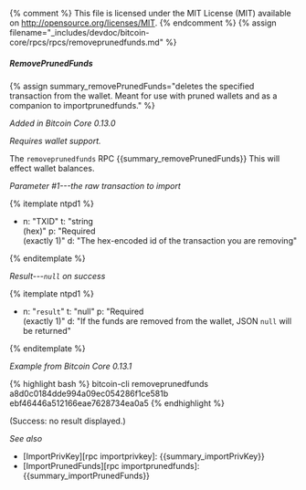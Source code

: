 {% comment %}
This file is licensed under the MIT License (MIT) available on
http://opensource.org/licenses/MIT.
{% endcomment %}
{% assign filename="_includes/devdoc/bitcoin-core/rpcs/rpcs/removeprunedfunds.md" %}

##### RemovePrunedFunds

{% assign summary_removePrunedFunds="deletes the specified transaction from the wallet. Meant for use with pruned wallets and as a companion to importprunedfunds." %}

*Added in Bitcoin Core 0.13.0*

*Requires wallet support.*

The `removeprunedfunds` RPC {{summary_removePrunedFunds}} This will effect wallet balances.

*Parameter #1---the raw transaction to import*

{% itemplate ntpd1 %}
- n: "TXID"
  t: "string<br>(hex)"
  p: "Required<br>(exactly 1)"
  d: "The hex-encoded id of the transaction you are removing"

{% enditemplate %}

*Result---`null` on success*

{% itemplate ntpd1 %}
- n: "`result`"
  t: "null"
  p: "Required<br>(exactly 1)"
  d: "If the funds are removed from the wallet, JSON `null` will be returned"

{% enditemplate %}

*Example from Bitcoin Core 0.13.1*

{% highlight bash %}
bitcoin-cli removeprunedfunds a8d0c0184dde994a09ec054286f1ce581b\
ebf46446a512166eae7628734ea0a5
{% endhighlight %}

(Success: no result displayed.)

*See also*

* [ImportPrivKey][rpc importprivkey]: {{summary_importPrivKey}}
* [ImportPrunedFunds][rpc importprunedfunds]: {{summary_importPrunedFunds}}

